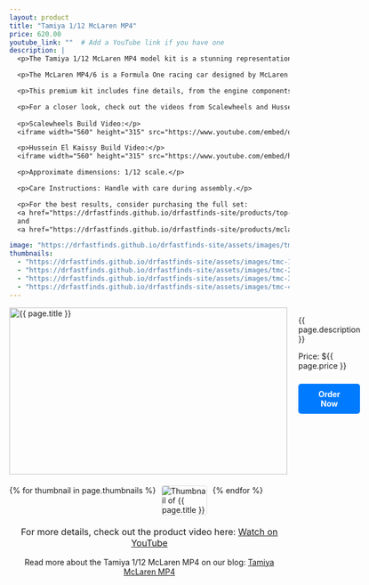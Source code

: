 ```yaml
---
layout: product
title: "Tamiya 1/12 McLaren MP4"
price: 620.00
youtube_link: ""  # Add a YouTube link if you have one
description: |
  <p>The Tamiya 1/12 McLaren MP4 model kit is a stunning representation of the legendary McLaren Formula 1 car. This highly detailed model is perfect for serious model builders and F1 fans alike, offering a 1/12 scale build that captures the technical brilliance and racing spirit of the iconic MP4/6.</p>

  <p>The McLaren MP4/6 is a Formula One racing car designed by McLaren's Neil Oatley, Matthew Jeffreys, David North, David Neilson, Bob Bell, and Mike Gascoyne; powered by the Honda RA121E V12 engine for use in the 1991 Formula One season, with the engine's design and development led by Osamu Goto. It was driven by reigning World Champion, Brazilian Ayrton Senna, and Austria's Gerhard Berger. Ayrton Senna would win his third World Championship in the MP4/6. The MP4/6 was notable for being the last F1 car to win the championship with a manual gearbox and the only F1 car powered by a V12 engine to do so.</p>

  <p>This premium kit includes fine details, from the engine components to the aerodynamic features, providing a realistic and challenging build for experienced modelers.</p>

  <p>For a closer look, check out the videos from Scalewheels and Hussein El Kaissy:</p>
  
  <p>Scalewheels Build Video:</p>
  <iframe width="560" height="315" src="https://www.youtube.com/embed/qmZVwPwAZB0" frameborder="0" allow="accelerometer; autoplay; clipboard-write; encrypted-media; gyroscope; picture-in-picture" allowfullscreen></iframe>

  <p>Hussein El Kaissy Build Video:</p>
  <iframe width="560" height="315" src="https://www.youtube.com/embed/h36-8ZOGRhQ" frameborder="0" allow="accelerometer; autoplay; clipboard-write; encrypted-media; gyroscope; picture-in-picture" allowfullscreen></iframe>

  <p>Approximate dimensions: 1/12 scale.</p>

  <p>Care Instructions: Handle with care during assembly.</p>

  <p>For the best results, consider purchasing the full set: 
  <a href="https://drfastfinds.github.io/drfastfinds-site/products/top-studio-mp4" target="_blank">Top Studio MP4 Set</a> 
  and 
  <a href="https://drfastfinds.github.io/drfastfinds-site/products/mclaren-mp46-tabu-design" target="_blank">the McLaren MP4/6 Tabu Design Decals</a> to enhance the historical accuracy of your build.</p>

image: "https://drfastfinds.github.io/drfastfinds-site/assets/images/tmc.jpg"
thumbnails:
  - "https://drfastfinds.github.io/drfastfinds-site/assets/images/tmc-1.jpg"
  - "https://drfastfinds.github.io/drfastfinds-site/assets/images/tmc-2.jpg"
  - "https://drfastfinds.github.io/drfastfinds-site/assets/images/tmc-3.jpg"
  - "https://drfastfinds.github.io/drfastfinds-site/assets/images/tmc-4.jpg"
---
```


<div class="product-detail">
    <div class="product-image-box">
        <img class="main-image" src="{{ page.image }}" alt="{{ page.title }}">
    </div>
    <div class="product-text">
        <p>{{ page.description }}</p>
        <p>Price: ${{ page.price }}</p>
        <a href="{{ site.baseurl }}/order" class="buy-now">Order Now</a>
    </div>
</div>

<div class="thumbnail-carousel">
    {% for thumbnail in page.thumbnails %}
    <img class="thumbnail" src="{{ thumbnail }}" alt="Thumbnail of {{ page.title }}">
    {% endfor %}
</div>

<div style="text-align: center;">
    <p class="youtube-link">For more details, check out the product video here: 
        <a href="{{ page.youtube_link }}" target="_blank">Watch on YouTube</a>
    </p>
    <p>Read more about the Tamiya 1/12 McLaren MP4 on our blog: 
        <a href="https://drfastfinds.github.io/drfastfinds-site/collectibles/model%20kits/tamiya/mclaren/mp4/2024/09/25/tamiya-mclaren-mp4.html">Tamiya McLaren MP4</a>
    </p>
</div>

<style>
.product-detail {
    display: flex;
    align-items: flex-start;
    gap: 20px;
    margin-bottom: 20px;
}

.product-image-box {
    flex-shrink: 0;
    width: 500px; 
    height: 300px; 
    overflow: hidden; 
}

.main-image {
    width: 100%; 
    height: 100%; 
    object-fit: contain; 
    display: block;
}

.product-text {
    max-width: 400px;
    flex-grow: 1;
}

.thumbnail-carousel {
    margin-top: 20px;
    display: flex;
    flex-wrap: wrap; 
    gap: 10px;
    justify-content: flex-start;
}

.thumbnail {
    max-width: 80px;
    cursor: pointer;
    border: 1px solid #ddd;
    border-radius: 4px;
}

.youtube-link {
    text-align: center;
    margin-top: 20px;
    font-size: 16px;
}

.buy-now {
    display: inline-block;
    padding: 10px 20px;
    margin-top: 10px;
    background-color: #007bff;
    color: #fff;
    text-decoration: none;
    border-radius: 5px;
    font-weight: bold;
    text-align: center;
}

.buy-now:hover {
    background-color: #0056b3;
}
</style>

<script>
document.addEventListener('DOMContentLoaded', function() {
    const mainImage = document.querySelector('.main-image');
    const thumbnails = document.querySelectorAll('.thumbnail');

    thumbnails.forEach(thumbnail => {
        thumbnail.addEventListener('click', function() {
            mainImage.src = this.src;
        });
    });
});
</script>
